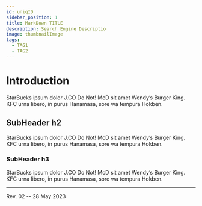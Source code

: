 ```yaml
---
id: uniqID
sidebar_position: 1
title: MarkDown TITLE
description: Search Engine Descriptio
image: thumbnailImage
tags:
  - TAG1
  - TAG2
---
```


# Introduction

StarBucks ipsum dolor J.CO Do Not! McD sit amet Wendy’s Burger King. 
KFC urna libero, in purus Hanamasa, sore wa tempura Hokben.

## SubHeader h2

StarBucks ipsum dolor J.CO Do Not! McD sit amet Wendy’s Burger King. 
KFC urna libero, in purus Hanamasa, sore wa tempura Hokben.

### SubHeader h3

StarBucks ipsum dolor J.CO Do Not! McD sit amet Wendy’s Burger King. 
KFC urna libero, in purus Hanamasa, sore wa tempura Hokben.

<hr />

Rev. 02 -- 28 May 2023

<!--
REV02: Sun 28 May 2023 01:00
REV01: Sat 27 May 2023 11:00
START: Wed 24 May 2023 16:00
-->

